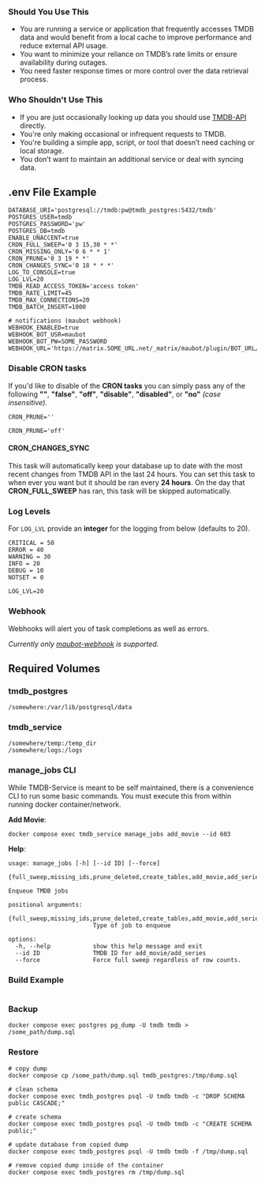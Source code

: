 ### Should You Use This

- You are running a service or application that frequently accesses TMDB data and would benefit from a local cache to improve performance and reduce external API usage.
- You want to minimize your reliance on TMDB’s rate limits or ensure availability during outages.
- You need faster response times or more control over the data retrieval process.

### Who Shouldn't Use This

- If you are just occasionally looking up data you should use [TMDB-API](https://developer.themoviedb.org/docs/getting-started) directly.
- You're only making occasional or infrequent requests to TMDB.
- You're building a simple app, script, or tool that doesn’t need caching or local storage.
- You don’t want to maintain an additional service or deal with syncing data.

## .env File Example

```
DATABASE_URI='postgresql://tmdb:pw@tmdb_postgres:5432/tmdb'
POSTGRES_USER=tmdb
POSTGRES_PASSWORD='pw'
POSTGRES_DB=tmdb
ENABLE_UNACCENT=true
CRON_FULL_SWEEP='0 3 15,30 * *'
CRON_MISSING_ONLY='0 6 * * 1'
CRON_PRUNE='0 3 19 * *'
CRON_CHANGES_SYNC='0 18 * * *'
LOG_TO_CONSOLE=true
LOG_LVL=20
TMDB_READ_ACCESS_TOKEN='access token'
TMDB_RATE_LIMIT=45
TMDB_MAX_CONNECTIONS=20
TMDB_BATCH_INSERT=1000

# notifications (maubot webhook)
WEBHOOK_ENABLED=true
WEBHOOK_BOT_USR=maubot
WEBHOOK_BOT_PW=SOME_PASSWORD
WEBHOOK_URL='https://matrix.SOME_URL.net/_matrix/maubot/plugin/BOT_URL/send'
```

### Disable CRON tasks

If you'd like to disable of the **CRON tasks** you can simply pass any of the following **""**, **"false"**, **"off"**, **"disable"**, **"disabled"**, or **"no"** _(case insensitive)_.

`CRON_PRUNE=''`

`CRON_PRUNE='off'`

#### CRON_CHANGES_SYNC

This task will automatically keep your database up to date with the most recent changes from TMDB API in the last 24 hours. You can set this task to when ever you want but it should be ran every **24 hours**. On the day that **CRON_FULL_SWEEP** has ran, this task will be skipped automatically.

### Log Levels

For `LOG_LVL` provide an **integer** for the logging from below (defaults to 20).

```
CRITICAL = 50
ERROR = 40
WARNING = 30
INFO = 20
DEBUG = 10
NOTSET = 0
```

`LOG_LVL=20`

### Webhook

Webhooks will alert you of task completions as well as errors.

_Currently only [maubot-webhook](https://github.com/jkhsjdhjs/maubot-webhook) is supported._

## Required Volumes

### tmdb_postgres

```
/somewhere:/var/lib/postgresql/data
```

### tmdb_service

```
/somewhere/temp:/temp_dir
/somewhere/logs:/logs
```

### manage_jobs CLI

While TMDB-Service is meant to be self maintained, there is a convenience CLI to run some basic commands. You must execute this from within running docker container/network.

**Add Movie**:

```
docker compose exec tmdb_service manage_jobs add_movie --id 603
```

**Help**:

```
usage: manage_jobs [-h] [--id ID] [--force]
                   {full_sweep,missing_ids,prune_deleted,create_tables,add_movie,add_series}

Enqueue TMDB jobs

positional arguments:
  {full_sweep,missing_ids,prune_deleted,create_tables,add_movie,add_series}
                        Type of job to enqueue

options:
  -h, --help            show this help message and exit
  --id ID               TMDB ID for add_movie/add_series
  --force               Force full sweep regardless of row counts.
```

### Build Example

```
```

### Backup

```
docker compose exec postgres pg_dump -U tmdb tmdb > /some_path/dump.sql
```

### Restore

```
# copy dump
docker compose cp /some_path/dump.sql tmdb_postgres:/tmp/dump.sql

# clean schema
docker compose exec tmdb_postgres psql -U tmdb tmdb -c "DROP SCHEMA public CASCADE;"

# create schema
docker compose exec tmdb_postgres psql -U tmdb tmdb -c "CREATE SCHEMA public;"

# update database from copied dump
docker compose exec tmdb_postgres psql -U tmdb tmdb -f /tmp/dump.sql

# remove copied dump inside of the container
docker compose exec tmdb_postgres rm /tmp/dump.sql
```
